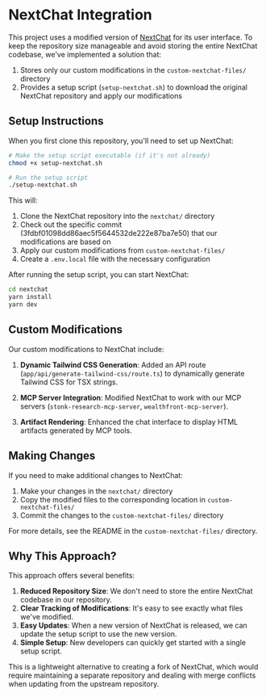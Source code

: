 # NextChat Integration

This project uses a modified version of [NextChat](https://github.com/ChatGPTNextWeb/NextChat) for its user interface. To keep the repository size manageable and avoid storing the entire NextChat codebase, we've implemented a solution that:

1. Stores only our custom modifications in the `custom-nextchat-files/` directory
2. Provides a setup script (`setup-nextchat.sh`) to download the original NextChat repository and apply our modifications

## Setup Instructions

When you first clone this repository, you'll need to set up NextChat:

```bash
# Make the setup script executable (if it's not already)
chmod +x setup-nextchat.sh

# Run the setup script
./setup-nextchat.sh
```

This will:
1. Clone the NextChat repository into the `nextchat/` directory
2. Check out the specific commit (3fdbf01098dd86aec5f5644532de222e87ba7e50) that our modifications are based on
3. Apply our custom modifications from `custom-nextchat-files/`
4. Create a `.env.local` file with the necessary configuration

After running the setup script, you can start NextChat:

```bash
cd nextchat
yarn install
yarn dev
```

## Custom Modifications

Our custom modifications to NextChat include:

1. **Dynamic Tailwind CSS Generation**: Added an API route (`app/api/generate-tailwind-css/route.ts`) to dynamically generate Tailwind CSS for TSX strings.

2. **MCP Server Integration**: Modified NextChat to work with our MCP servers (`stonk-research-mcp-server`, `wealthfront-mcp-server`).

3. **Artifact Rendering**: Enhanced the chat interface to display HTML artifacts generated by MCP tools.

## Making Changes

If you need to make additional changes to NextChat:

1. Make your changes in the `nextchat/` directory
2. Copy the modified files to the corresponding location in `custom-nextchat-files/`
3. Commit the changes to the `custom-nextchat-files/` directory

For more details, see the README in the `custom-nextchat-files/` directory.

## Why This Approach?

This approach offers several benefits:

1. **Reduced Repository Size**: We don't need to store the entire NextChat codebase in our repository.
2. **Clear Tracking of Modifications**: It's easy to see exactly what files we've modified.
3. **Easy Updates**: When a new version of NextChat is released, we can update the setup script to use the new version.
4. **Simple Setup**: New developers can quickly get started with a single setup script.

This is a lightweight alternative to creating a fork of NextChat, which would require maintaining a separate repository and dealing with merge conflicts when updating from the upstream repository.
